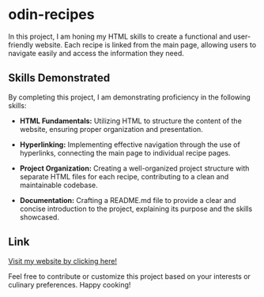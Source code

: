 # odin-recipes

In this project, I am honing my HTML skills to create a functional and user-friendly website.
Each recipe is linked from the main page, allowing users to navigate easily and access the information they need.

## Skills Demonstrated

By completing this project, I am demonstrating proficiency in the following skills:

- **HTML Fundamentals:** Utilizing HTML to structure the content of the website, ensuring proper organization and presentation.

- **Hyperlinking:** Implementing effective navigation through the use of hyperlinks, connecting the main page to individual recipe pages.

- **Project Organization:** Creating a well-organized project structure with separate HTML files for each recipe, contributing to a clean and maintainable codebase.

- **Documentation:** Crafting a README.md file to provide a clear and concise introduction to the project, explaining its purpose and the skills showcased.

## Link

[Visit my website by clicking here!](https://breno505.github.io/odin-recipes/)

Feel free to contribute or customize this project based on your interests or culinary preferences. Happy cooking!
